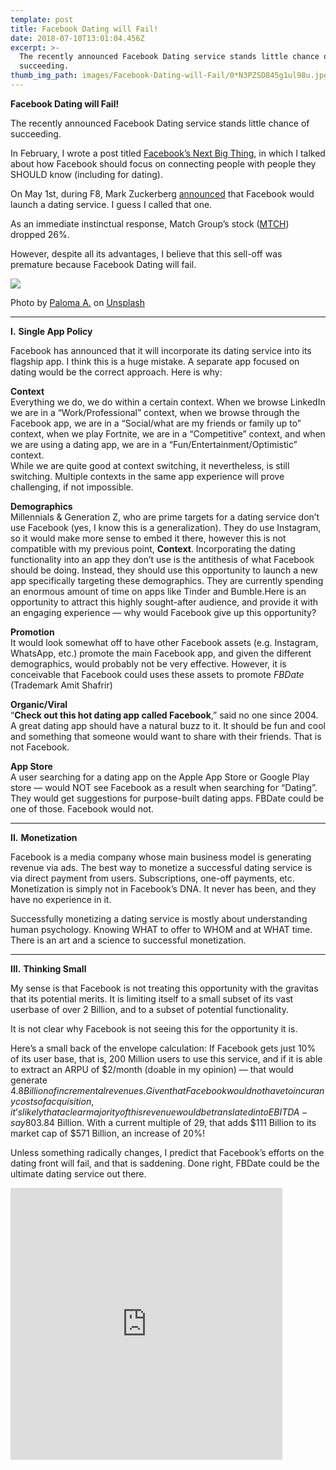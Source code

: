```yaml
---
template: post
title: Facebook Dating will Fail!
date: 2018-07-10T13:01:04.456Z
excerpt: >-
  The recently announced Facebook Dating service stands little chance of
  succeeding.
thumb_img_path: images/Facebook-Dating-will-Fail/0*N3PZSD845g1ul98u.jpg
---
```

**Facebook Dating will Fail!**

The recently announced Facebook Dating service stands little chance of succeeding.

In February, I wrote a post titled [Facebook’s Next Big Thing](https://medium.com/@ashafrir/facebooks-next-big-thing-b701d9d99a6e), in which I talked about how Facebook should focus on connecting people with people they SHOULD know (including for dating).

On May 1st, during F8, Mark Zuckerberg [announced](https://newsroom.fb.com/news/2018/05/f8-2018-day-1/) that Facebook would launch a dating service. I guess I called that one.

As an immediate instinctual response, Match Group’s stock ([MTCH](https://www.google.com/search?sa=X&tbm=fin&q=NASDAQ:+MTCH&stick=H4sIAAAAAAAAAONgecRowS3w8sc9YSn9SWtOXmPU5OIKzsgvd80rySypFJLmYoOyBKX4uXj10_UNDZPKK4vSCysteQBwY1-oPQAAAA&ved=0ahUKEwiJx4vVwpDcAhW4IDQIHcHLALQQlq4CCDMwAA&biw=1920&bih=1018#scso=uid_4otCW7PyLpCx0PEPvcO94A8_5:0)) dropped 26%.

However, despite all its advantages, I believe that this sell-off was premature because Facebook Dating will fail.

![](/images/Facebook-Dating-will-Fail/0*N3PZSD845g1ul98u.jpg)

<figcaption>Photo by <a href="https://unsplash.com/@speakandfun?utm_source=medium&amp;utm_medium=referral" data-href="https://unsplash.com/@speakandfun?utm_source=medium&amp;utm_medium=referral" class="markup--anchor markup--figure-anchor" rel="photo-creator noopener" target="_blank">Paloma A.</a> on&nbsp;<a href="https://unsplash.com?utm_source=medium&amp;utm_medium=referral" data-href="https://unsplash.com?utm_source=medium&amp;utm_medium=referral" class="markup--anchor markup--figure-anchor" rel="photo-source noopener" target="_blank">Unsplash</a></figcaption>

* * *

**I.** **Single App Policy**

Facebook has announced that it will incorporate its dating service into its flagship app. I think this is a huge mistake. A separate app focused on dating would be the correct approach. Here is why:

**Context**  
Everything we do, we do within a certain context. When we browse LinkedIn we are in a “Work/Professional” context, when we browse through the Facebook app, we are in a “Social/what are my friends or family up to” context, when we play Fortnite, we are in a “Competitive” context, and when we are using a dating app, we are in a “Fun/Entertainment/Optimistic” context.  
While we are quite good at context switching, it nevertheless, is still switching. Multiple contexts in the same app experience will prove challenging, if not impossible.

**Demographics**  
Millennials & Generation Z, who are prime targets for a dating service don’t use Facebook (yes, I know this is a generalization). They do use Instagram, so it would make more sense to embed it there, however this is not compatible with my previous point, **Context**. Incorporating the dating functionality into an app they don’t use is the antithesis of what Facebook should be doing. Instead, they should use this opportunity to launch a new app specifically targeting these demographics. They are currently spending an enormous amount of time on apps like Tinder and Bumble.Here is an opportunity to attract this highly sought-after audience, and provide it with an engaging experience — why would Facebook give up this opportunity?

**Promotion**   
It would look somewhat off to have other Facebook assets (e.g. Instagram, WhatsApp, etc.) promote the main Facebook app, and given the different demographics, would probably not be very effective. However, it is conceivable that Facebook could uses these assets to promote *FBDate* (Trademark Amit Shafrir)

**Organic/Viral**   
“**Check out this hot dating app called Facebook**,” said no one since 2004. A great dating app should have a natural buzz to it. It should be fun and cool and something that someone would want to share with their friends. That is not Facebook.

**App Store**   
A user searching for a dating app on the Apple App Store or Google Play store — would NOT see Facebook as a result when searching for “Dating”. They would get suggestions for purpose-built dating apps. FBDate could be one of those. Facebook would not.

* * *

**II.** **Monetization**

Facebook is a media company whose main business model is generating revenue via ads. The best way to monetize a successful dating service is via direct payment from users. Subscriptions, one-off payments, etc.  
Monetization is simply not in Facebook’s DNA. It never has been, and they have no experience in it.

Successfully monetizing a dating service is mostly about understanding human psychology. Knowing WHAT to offer to WHOM and at WHAT time. There is an art and a science to successful monetization.

* * *

**III.** **Thinking Small**

My sense is that Facebook is not treating this opportunity with the gravitas that its potential merits. It is limiting itself to a small subset of its vast userbase of over 2 Billion, and to a subset of potential functionality.

It is not clear why Facebook is not seeing this for the opportunity it is.

Here’s a small back of the envelope calculation: If Facebook gets just 10% of its user base, that is, 200 Million users to use this service, and if it is able to extract an ARPU of $2/month (doable in my opinion) — that would generate $4.8 Billion of incremental revenues. Given that Facebook would not have to incur any costs of acquisition, it’s likely that a clear majority of this revenue would be translated into EBITDA-say 80%=$3.84 Billion. With a current multiple of 29, that adds $111 Billion to its market cap of $571 Billion, an increase of 20%!

Unless something radically changes, I predict that Facebook’s efforts on the dating front will fail, and that is saddening. Done right, FBDate could be the ultimate dating service out there.

<iframe src="https://giphy.com/embed/bSRrEGBbfzvQQ/twitter/iframe" width="435" height="435" frameborder="0" scrolling="no"></iframe>
